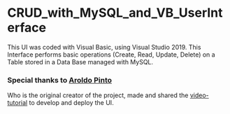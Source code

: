 # CRUD_with_MySQL_and_VB_UserInterface

This UI was coded with Visual Basic, using Visual Studio 2019. This Interface performs basic operations (Create, Read, Update, Delete) on a Table stored in a Data Base managed with MySQL.

### Special thanks to [Aroldo Pinto](aspp2583@gmail.com "Aroldo's email")

Who is the original creator of the project, made and shared the [video-tutorial](https://www.youtube.com/watch?v=Kh-p8A4CZf0&t=1s "CRUD VB MYSQL") to develop and deploy the UI. 
